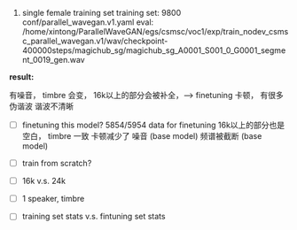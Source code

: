1. single female training set
training set: 9800
conf/parallel_wavegan.v1.yaml
eval: 
/home/xintong/ParallelWaveGAN/egs/csmsc/voc1/exp/train_nodev_csmsc_parallel_wavegan.v1/wav/checkpoint-400000steps/magichub_sg/magichub_sg_A0001_S001_0_G0001_segment_0019_gen.wav

**result:**
<!-- magichub_sg 是16k音频，手动变成24k的话，16k以上也是空白 -->
有噪音，
timbre 会变，
16k以上的部分会被补全，--> finetuning
卡顿，
有很多伪谐波
谐波不清晰
- [ ] finetuning this model? 5854/5954 data for finetuning
    16k以上的部分也是空白，
    timbre 一致
    卡顿减少了
    噪音 (base model)
    频谱被截断 (base model)
- [ ] train from scratch?
- [ ] 16k v.s. 24k

- [ ] 1 speaker, timbre
- [ ] training set stats v.s. fintuning set stats